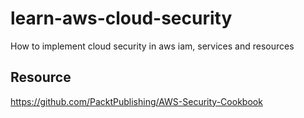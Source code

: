 # learn-aws-cloud-security
How to implement cloud security in aws iam, services and resources

## Resource
https://github.com/PacktPublishing/AWS-Security-Cookbook
